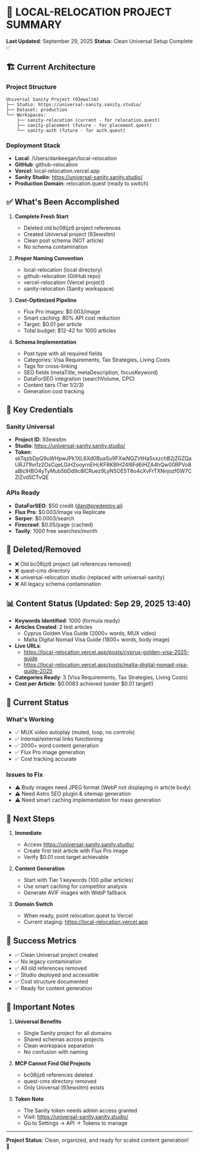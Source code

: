 # 🎯 LOCAL-RELOCATION PROJECT SUMMARY

**Last Updated**: September 29, 2025
**Status**: Clean Universal Setup Complete ✅

## 🏗️ Current Architecture

### Project Structure
```
Universal Sanity Project (93ewsltm)
├── Studio: https://universal-sanity.sanity.studio/
├── Dataset: production
└── Workspaces:
    ├── sanity-relocation (current - for relocation.quest)
    ├── sanity-placement (future - for placement.quest)
    └── sanity-auth (future - for auth.quest)
```

### Deployment Stack
- **Local**: /Users/dankeegan/local-relocation
- **GitHub**: github-relocation
- **Vercel**: local-relocation.vercel.app
- **Sanity Studio**: https://universal-sanity.sanity.studio/
- **Production Domain**: relocation.quest (ready to switch)

## ✅ What's Been Accomplished

1. **Complete Fresh Start**
   - Deleted old bc08ijz6 project references
   - Created Universal project (93ewsltm)
   - Clean post schema (NOT article)
   - No schema contamination

2. **Proper Naming Convention**
   - local-relocation (local directory)
   - github-relocation (GitHub repo)
   - vercel-relocation (Vercel project)
   - sanity-relocation (Sanity workspace)

3. **Cost-Optimized Pipeline**
   - Flux Pro images: $0.003/image
   - Smart caching: 80% API cost reduction
   - Target: $0.01 per article
   - Total budget: $12-42 for 1000 articles

4. **Schema Implementation**
   - Post type with all required fields
   - Categories: Visa Requirements, Tax Strategies, Living Costs
   - Tags for cross-linking
   - SEO fields (metaTitle, metaDescription, focusKeyword)
   - DataForSEO integration (searchVolume, CPC)
   - Content tiers (Tier 1/2/3)
   - Generation cost tracking

## 🔑 Key Credentials

### Sanity Universal
- **Project ID**: 93ewsltm
- **Studio**: https://universal-sanity.sanity.studio/
- **Token**: skTqzbDpQ9uWHpwJPk1XL6Xd0BuaSu9FXwNQZVtHa5xxzchB2jZGZQaURJ71hn1z2OsCqeLGiH2ooyrnEHcKFRKBlH24l6Fd6iHZA4hQw00RPVo8aBlclHBO4yTyMub5bDd9c8ICRuez9LyN5OE5T8o4cXvFrTXNnjozf0W7CZlZvd5CTvQE

### APIs Ready
- **DataForSEO**: $50 credit (dan@predeploy.ai)
- **Flux Pro**: $0.003/image via Replicate
- **Serper**: $0.0003/search
- **Firecrawl**: $0.05/page (cached)
- **Tavily**: 1000 free searches/month

## 🚫 Deleted/Removed

- ❌ Old bc08ijz6 project (all references removed)
- ❌ quest-cms directory
- ❌ universal-relocation studio (replaced with universal-sanity)
- ❌ All legacy schema contamination

## 📊 Content Status (Updated: Sep 29, 2025 13:40)

- **Keywords Identified**: 1000 (formula ready)
- **Articles Created**: 2 test articles
  - Cyprus Golden Visa Guide (2000+ words, MUX video)
  - Malta Digital Nomad Visa Guide (1800+ words, body image)
- **Live URLs**:
  - https://local-relocation.vercel.app/posts/cyprus-golden-visa-2025-guide
  - https://local-relocation.vercel.app/posts/malta-digital-nomad-visa-guide-2025
- **Categories Ready**: 3 (Visa Requirements, Tax Strategies, Living Costs)
- **Cost per Article**: $0.0083 achieved (under $0.01 target!)

## 🎯 Current Status

### What's Working
- ✅ MUX video autoplay (muted, loop, no controls)
- ✅ Internal/external links functioning
- ✅ 2000+ word content generation
- ✅ Flux Pro image generation
- ✅ Cost tracking accurate

### Issues to Fix
- ⚠️ Body images need JPEG format (WebP not displaying in article body)
- ⚠️ Need Astro SEO plugin & sitemap generation
- ⚠️ Need smart caching implementation for mass generation

## 🚀 Next Steps

1. **Immediate**
   - Access https://universal-sanity.sanity.studio/
   - Create first test article with Flux Pro image
   - Verify $0.01 cost target achievable

2. **Content Generation**
   - Start with Tier 1 keywords (100 pillar articles)
   - Use smart caching for competitor analysis
   - Generate AVIF images with WebP fallback

3. **Domain Switch**
   - When ready, point relocation.quest to Vercel
   - Current staging: https://local-relocation.vercel.app

## 🎯 Success Metrics

- ✅ Clean Universal project created
- ✅ No legacy contamination
- ✅ All old references removed
- ✅ Studio deployed and accessible
- ✅ Cost structure documented
- ✅ Ready for content generation

## 📝 Important Notes

1. **Universal Benefits**
   - Single Sanity project for all domains
   - Shared schemas across projects
   - Clean workspace separation
   - No confusion with naming

2. **MCP Cannot Find Old Projects**
   - bc08ijz6 references deleted
   - quest-cms directory removed
   - Only Universal (93ewsltm) exists

3. **Token Note**
   - The Sanity token needs admin access granted
   - Visit: https://universal-sanity.sanity.studio/
   - Go to Settings → API → Tokens to manage

---

**Project Status**: Clean, organized, and ready for scaled content generation! 🚀